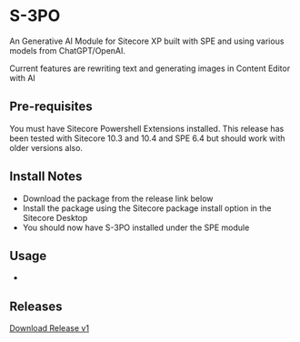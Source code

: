 # S-3PO
An Generative AI Module for Sitecore XP built with SPE and using various models from ChatGPT/OpenAI.

Current features are rewriting text and generating images in Content Editor with AI

## Pre-requisites
You must have Sitecore Powershell Extensions installed. This release has been tested with Sitecore 10.3 and 10.4 and SPE 6.4 but should work with older versions also.

## Install Notes
- Download the package from the release link below
- Install the package using the Sitecore package install option in the Sitecore Desktop
- You should now have S-3PO installed under the SPE module

## Usage

- 
## Releases
[Download Release v1](https://github.com/fluxdigital/S-3PO/releases/tag/1.0.0)

